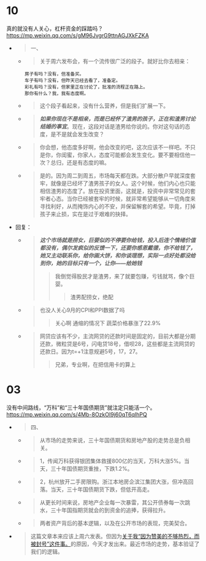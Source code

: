 
# 10

真的就没有人关心，杠杆资金的踩踏吗？ https://mp.weixin.qq.com/s/gM96JvgrG9ttnAGJXkFZKA
- > 一、
  * > 关于周六发布会，有一个流传很广泛的段子。就好比你去相亲：
    ```console
    房子有吗？没有，但准备买。
    车子有吗？没有，但昨天已经去看了，准备定。
    彩礼有吗？没有，但家里正在讨论了，批准的流程正在路上。
    那你有什么？我，我有态度啊。
    ```
  * > 这个段子看起来，没有什么营养，但是我们扩展一下。
  * > ***如果你现在不是相亲，而是已经怀了渣男的孩子，正在和渣男讨论结婚的事宜***。现在，这段对话是渣男给你说的。你对这句话的态度，是不是就会发生改变？
  * > 你会想，他态度多好啊，他会改变的吧，这次应该不一样吧。不只是你，你闺蜜，你家人，态度可能都会发生变化。要不要相信他一次？总归，还是有态度的嘛。
  * > 是的。因为周二到周五，市场每天都在跌。大部分散户早就深度套牢，就像是已经坏了渣男孩子的女人。这个时候，他们内心也只能相信渣男的态度了。放在投资里面，这就是，投资中非常常见的套牢者心态。当你已经被套牢的时候，就非常希望能够从一切角度来寻找利好，从而掩饰内心的不安，并保留解套的希望。毕竟，打掉孩子来止损，实在是过于艰难的抉择。
- 回复：
  * > ***这个市场就是捞女，巨婴似的不停要你给钱，投入后连个情绪价值都没有，偶尔发疯似的反馈一下，还要你感恩戴德，你不给钱了，她又主动联系你，给你画大饼，和你谈理想，实际一点好处都没给到你，她的目标只有一个，让你——给她钱***
    >> 我倒觉得股民才是渣男，来了就要包赚，亏钱就骂，像个巨婴。
    >>> 渣男配捞女，绝配
  * > 也没人关心9月的CPI和PPI数据了吗
    >> 关心啊 通缩的情况下 蔬菜价格暴涨了22.9%
  * > 网贷应该有不少，主流网贷的还款时间是固定的，目前大都是分期还款，微粒贷是6号，闪电贷18号，借呗28，这些都是主流网贷的还款日。因为t=+1注意规避5号，17，27。
    >> 兄弟，专业啊，在把信用卡的算上

# 03

没有中间路线，“万科”和“三十年国债期货”就注定只能活一个。 https://mp.weixin.qq.com/s/4Mb-8OzkOI9j60qT6qIhPQ
- > 四、
  * > 从市场的走势来说，三十年国债期货和房地产股的走势总是负相关。
  * > 1，传闻万科获得银团集体救援800亿的当天，万科大涨5%。当天，三十年国债期货重挫，下跌1.2%。
  * > 2，杭州放开二手房限购。浙江本地房企滨江集团大涨，但冲高回落。当天，三十年国债期货下跌，但低开高走。
  * > 从更长时间来说，房地产企业每一次暴雷，其公开债券每一次跳水，三十年国指期货就会的到资金的追捧，获得拉升。
  * > 两者资产背后的基本逻辑，以及在公开市场的表现，完美契合。
- > 这篇文章本来应该上周六发表。但因为[关于我“因为赞美的不够热烈，而被封号”这件事。](https://mp.weixin.qq.com/s/TMly-Vobw73JqwNxmqsnSw)的原因，今天才发出来。最近市场的走势，基本验证了我们的逻辑。
